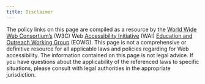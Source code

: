 ```yaml
---
title: Disclaimer
---
```


The policy links on this page are compiled as a resource by the [World Wide Web Consortium’s](https://www.w3.org/) (W3C) Web [Accessibility Initiative](https://www.w3.org/WAI/) (WAI) [Education and Outreach Working Group](https://www.w3.org/WAI/EO/) (EOWG). This page is not a comprehensive or definitive resource for all applicable laws and policies regarding for Web accessibility. The information contained on this page is not legal advice. If you have questions about the applicability of the referenced laws to specific situations, please consult with legal authorities in the appropriate jurisdiction.
